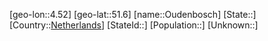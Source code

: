 ﻿---
location: [51.6,4.52]
type: City
tags:
- geo/City


SpocWebEntityId: 33196
isDeleted: false
confidential: public

---
[geo-lon::4.52]
[geo-lat::51.6]
[name::Oudenbosch]
[State::]
[Country::[Netherlands](geo/Continent/Europe/Netherlands.md)]
[StateId::]
[Population::]
[Unknown::]

